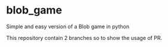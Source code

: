 # blob_game
Simple and easy version of a Blob game in python

This repository contain 2 branches so to show the usage of PR.
